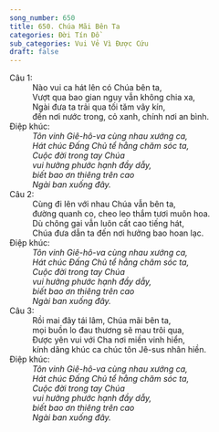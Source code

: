 ```yaml
---
song_number: 650
title: 650. Chúa Mãi Bên Ta
categories: Đời Tín Đồ
sub_categories: Vui Vẻ Vì Được Cứu
draft: false
---
```

<dl><dt>Câu 1:</dt><dd data-verse="1">Nào vui ca hát lên có Chúa bên ta, <br/>Vượt qua bao gian nguy vẫn không chia xa, <br/>Ngài đưa ta trải qua tối tăm vây kín, <br/>đến nơi nước trong, cỏ xanh, chính nơi an bình. </dd><dt>Điệp khúc:</dt><dd data-chorus="1"><em>Tôn vinh Giê-hô-va cùng nhau xướng ca, <br/>Hát chúc Đấng Chủ tể hằng chăm sóc ta, <br/>Cuộc đời trong tay Chúa <br/>vui hưởng phước hạnh đầy dẫy, <br/>biết bao ơn thiêng trên cao <br/>Ngài ban xuống đây. </em></dd><dt>Câu 2:</dt><dd data-verse="2">Cùng đi lên với nhau Chúa vẫn bên ta, <br/>đường quanh co, cheo leo thắm tươi muôn hoa. <br/>Dù chông gai vẫn luôn cất cao tiếng hát, <br/>Chúa đưa dẫn ta đến nơi hưởng bao hoan lạc. </dd><dt>Điệp khúc:</dt><dd data-chorus="1"><em>Tôn vinh Giê-hô-va cùng nhau xướng ca, <br/>Hát chúc Đấng Chủ tể hằng chăm sóc ta, <br/>Cuộc đời trong tay Chúa <br/>vui hưởng phước hạnh đầy dẫy, <br/>biết bao ơn thiêng trên cao <br/>Ngài ban xuống đây. </em></dd><dt>Câu 3:</dt><dd data-verse="3">Rồi mai đây tái lâm, Chúa mãi bên ta, <br/>mọi buồn lo đau thương sẽ mau trôi qua, <br/>Được yên vui với Cha nơi miền vinh hiển, <br/>kính dâng khúc ca chúc tôn Jê-sus nhân hiền. </dd><dt>Điệp khúc:</dt><dd data-chorus="1"><em>Tôn vinh Giê-hô-va cùng nhau xướng ca, <br/>Hát chúc Đấng Chủ tể hằng chăm sóc ta, <br/>Cuộc đời trong tay Chúa <br/>vui hưởng phước hạnh đầy dẫy, <br/>biết bao ơn thiêng trên cao <br/>Ngài ban xuống đây. </em></dd></dl>